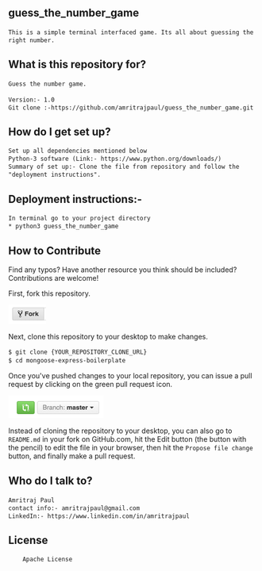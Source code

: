 ## guess_the_number_game

    This is a simple terminal interfaced game. Its all about guessing the right number.

## What is this repository for?

    Guess the number game.

    Version:- 1.0
    Git clone :-https://github.com/amritrajpaul/guess_the_number_game.git

## How do I get set up?

    Set up all dependencies mentioned below
    Python-3 software (Link:- https://www.python.org/downloads/)
    Summary of set up:- Clone the file from repository and follow the "deployment instructions".

## Deployment instructions:-

    In terminal go to your project directory
    * python3 guess_the_number_game

## How to Contribute

Find any typos? Have another resource you think should be included? Contributions are welcome!

First, fork this repository.

![Fork Icon](images/fork-icon.png)

Next, clone this repository to your desktop to make changes.

```sh
$ git clone {YOUR_REPOSITORY_CLONE_URL}
$ cd mongoose-express-boilerplate
```

Once you've pushed changes to your local repository, you can issue a pull request by clicking on the green pull request icon.

![Pull Request Icon](images/pull-request-icon.png)

Instead of cloning the repository to your desktop, you can also go to `README.md` in your fork on GitHub.com, hit the Edit button (the button with the pencil) to edit the file in your browser, then hit the `Propose file change` button, and finally make a pull request.

## Who do I talk to?

    Amritraj Paul
    contact info:- amritrajpaul@gmail.com
    LinkedIn:- https://www.linkedin.com/in/amritrajpaul

## License

        Apache License
